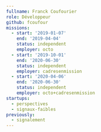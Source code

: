 ```yaml
---
fullname: Franck Coufourier
role: Développeur
github: fcoufour
missions:
  - start: '2019-01-07'
    end: '2019-04-04'
    status: independent
    employer: octo
  - start: '2019-10-01'
    end: '2020-06-30'
    status: independent
    employer: cadresenmission
  - start: '2020-04-06'
    end: '2020-06-30'
    status: independent
    employer: octo+cadresenmission
startups:
  - perspectives
  - signaux-faibles
previously:
  - signalement
---
```

